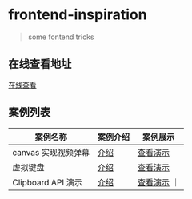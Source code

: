 ﻿# frontend-inspiration

> some fontend tricks

## 在线查看地址
[在线查看](https://chenkuan1110.github.io/frontend-inspiration/)

## 案例列表

| 案例名称 | 案例介绍 | 案例展示 |
| --- | --- | --- |
| canvas 实现视频弹幕 | [介绍](./video-barrage/readme.md) | [查看演示](https://chenkuan1110.github.io/frontend-inspiration//video-barrage/index.html)|
| 虚拟键盘 | [介绍](./Keyboard/README.md) | [查看演示](https://chenkuan1110.github.io/frontend-inspiration/Keyboard/index.html)|
| Clipboard API 演示 | [介绍](./clipboardAPI/README.md) | [查看演示](https://chenkuan1110.github.io/frontend-inspiration/clipboardAPI/index.html) ｜